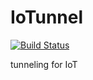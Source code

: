 # IoTunnel
[![Build Status](https://cloud.drone.io/api/badges/SCRATCh-ITEA3/IoTunnel/status.svg)](https://cloud.drone.io/SCRATCh-ITEA3/IoTunnel)

tunneling for IoT

